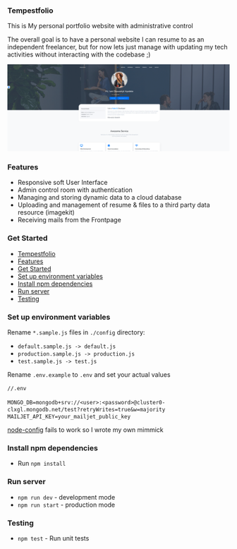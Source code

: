 <!-- @format -->

### Tempestfolio

This is My personal portfolio website with administrative control

The overall goal is to have a personal website I can resume to as an independent freelancer, but for now lets just manage with updating my tech activities without interacting with the codebase ;)

!["Oluwaniyii Portfolio landing page .png"](./_readme/Screenshot%20from%202022-01-09%2020-51-55.png)

### Features

- Responsive soft User Interface
- Admin control room with authentication
- Managing and storing dynamic data to a cloud database
- Uploading and management of resume & files to a third party data resource (imagekit)
- Receiving mails from the Frontpage

### Get Started

- [Tempestfolio](#tempestfolio)
- [Features](#features)
- [Get Started](#get-started)
- [Set up environment variables](#set-up-environment-variables)
- [Install npm dependencies](#install-npm-dependencies)
- [Run server](#run-server)
- [Testing](#testing)

### Set up environment variables

Rename `*.sample.js` files in `./config` directory:

- `default.sample.js -> default.js`
- `production.sample.js -> production.js`
- `test.sample.js -> test.js`

Rename `.env.example` to `.env` and set your actual values

```
//.env

MONGO_DB=mongodb+srv://<user>:<password>@cluster0-clxgl.mongodb.net/test?retryWrites=true&w=majority
MAILJET_API_KEY=your_mailjet_public_key
```

[node-config](https://github.com/lorenwest/node-config) fails to work so I wrote my own mimmick

### Install npm dependencies

- Run `npm install`

### Run server

- `npm run dev` - development mode
- `npm run start` - production mode

### Testing

- `npm test` - Run unit tests
